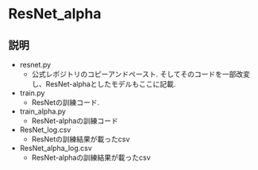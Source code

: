 # ResNet_alpha

## 説明
- resnet.py
    - 公式レポジトリのコピーアンドペースト. そしてそのコードを一部改変し、ResNet-alphaとしたモデルもここに記載.
- train.py
    - ResNetの訓練コード.
- train_alpha.py
    - ResNet-alphaの訓練コード
- ResNet_log.csv
    - ResNetの訓練結果が載ったcsv
- ResNet_alpha_log.csv
    - ResNet-alphaの訓練結果が載ったcsv